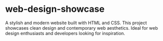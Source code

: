 # web-design-showcase
A stylish and modern website built with HTML and CSS. This project showcases clean design and contemporary web aesthetics. Ideal for web design enthusiasts and developers looking for inspiration.
